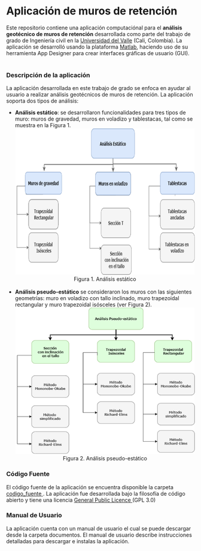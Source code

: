 # Aplicación de muros de retención
Este repositorio contiene una aplicación computaciónal para el <b>análisis geotécnico de muros de retención</b> desarrollada como parte del trabajo de grado de Ingeniería civil en la <a href= "https://www.univalle.edu.co">Universidad del Valle</a> (Cali, Colombia). La aplicación se desarrolló usando la plataforma <a href = "https://la.mathworks.com/products/matlab.html">Matlab</a>, haciendo uso de su herramienta App Designer para crear interfaces gráficas de usuario (GUI). <br><br>
<h3>Descripción de la aplicación</h3>

La aplicación desarrollada en este trabajo de grado se enfoca en ayudar al usuario a realizar análisis geotécnicos de muros de retención. La aplicación soporta dos tipos de análisis: 
<ul>
<li><b>Análisis estático</b>: se desarrollaron funcionalidades para tres tipos de muro: muros de gravedad, muros en voladizo y tablestacas, tal como se muestra en la Figura 1. <br>
   <div align='center'>
      <img src= "/figuras/estatico.png"  width="570" height="390"><br>
      Figura 1. Análisis estático
   </div>
   <br>
</li>

   
<li>
   <b>Análisis pseudo-estático</b> se consideraron los muros con las siguientes geometrías: muro en voladizo con tallo inclinado, muro trapezoidal rectangular y muro trapezoidal isósceles (ver Figura 2).
    <div align='center'>
      <img src= "/figuras/pseudo.png"  width="570" height="390" ><br>
      Figura 2. Análisis pseudo-estático
   </div>
</li>  
</ul>
<h3>Código Fuente </h3>
El código fuente de la aplicación se encuentra disponible la carpeta <a href="https://github.com/juandavidsolarte/muros_univalle/tree/main/codigo_fuente">codigo_fuente </a>. La aplicación fue desarrollada bajo la filosofía de código abierto y tiene una licencia <a href="https://www.gnu.org/licenses/gpl-3.0.html">General Public Licence <a> (GPL 3.0) <br>

<h3>Manual de Usuario</h3>
La aplicación cuenta con un manual de usuario el cual se puede descargar desde la carpeta <a href="https://github.com/juandavidsolarte/muros_univalle/tree/main/documentos"></a> documentos. El manual de usuario describe instrucciones detalladas para descargar  e instalas la aplicación.

